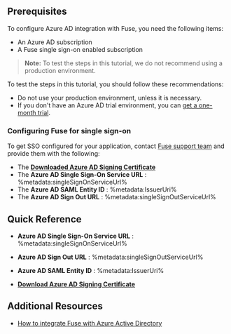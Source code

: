 ## Prerequisites

To configure Azure AD integration with Fuse, you need the following items:

- An Azure AD subscription
- A Fuse single sign-on enabled subscription

> **Note:**
> To test the steps in this tutorial, we do not recommend using a production environment.

To test the steps in this tutorial, you should follow these recommendations:

- Do not use your production environment, unless it is necessary.
- If you don't have an Azure AD trial environment, you can [get a one-month trial](https://azure.microsoft.com/pricing/free-trial/).

### Configuring Fuse for single sign-on

 To get SSO configured for your application, contact [Fuse support team](mailto:support@fusion-universal.com) and provide them with the following:
* The **[Downloaded Azure AD Signing Certificate](%metadata:CertificateDownloadRawUrl%)**
* The **Azure AD Single Sign-On Service URL** : %metadata:singleSignOnServiceUrl%
* The **Azure AD SAML Entity ID** : %metadata:IssuerUri%
* The **Azure AD Sign Out URL** : %metadata:singleSignOutServiceUrl%





## Quick Reference

* **Azure AD Single Sign-On Service URL** : %metadata:singleSignOnServiceUrl%

* **Azure AD Sign Out URL** : %metadata:singleSignOutServiceUrl%

* **Azure AD SAML Entity ID** : %metadata:IssuerUri%

* **[Download Azure AD Signing Certificate](%metadata:CertificateDownloadRawUrl%)**



## Additional Resources

* [How to integrate Fuse with Azure Active Directory](https://docs.microsoft.com/azure/active-directory/active-directory-saas-fuse-tutorial)
